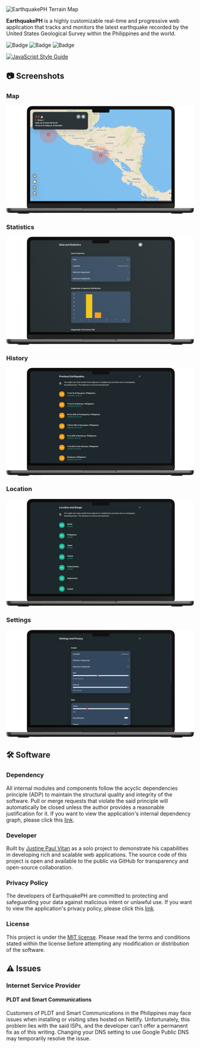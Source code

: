 ![EarthquakePH Terrain Map](https://github.com/jpvitan/earthquakeph/blob/master/resources/images/mockups/terrain.png)


**EarthquakePH** is a highly customizable real-time and progressive web application that tracks and monitors the latest earthquake recorded by the United States Geological Survey within the Philippines and the world.


![Badge](https://img.shields.io/netlify/f9270efb-3f2a-480f-9a0f-83ec79c806ae?style=plastic)
![Badge](https://img.shields.io/github/package-json/v/jpvitan/earthquakeph)
![Badge](https://img.shields.io/github/license/jpvitan/earthquakeph)


[![JavaScript Style Guide](https://cdn.rawgit.com/standard/standard/master/badge.svg)](https://github.com/standard/standard)


## 📷 Screenshots


### Map


![EarthquakePH Light Map](https://github.com/jpvitan/earthquakeph/blob/master/resources/images/mockups/light.png)


### Statistics


![EarthquakePH Statistics](https://github.com/jpvitan/earthquakeph/blob/master/resources/images/mockups/statistics.png)


### History


![EarthquakePH History](https://github.com/jpvitan/earthquakeph/blob/master/resources/images/mockups/history.png)


### Location


![EarthquakePH Location](https://github.com/jpvitan/earthquakeph/blob/master/resources/images/mockups/location.png)


### Settings


![EarthquakePH Settings](https://github.com/jpvitan/earthquakeph/blob/master/resources/images/mockups/settings.png)


## 🛠️ Software


### Dependency


All internal modules and components follow the acyclic dependencies principle (ADP) to maintain the structural quality and integrity of the software. Pull or merge requests that violate the said principle will automatically be closed unless the author provides a reasonable justification for it. If you want to view the application's internal dependency graph, please click this [link](https://github.com/jpvitan/earthquakeph/blob/master/resources/images/dependencies/dependencygraph.svg).


### Developer


Built by [Justine Paul Vitan](https://jpvitan.com/) as a solo project to demonstrate his capabilities in developing rich and scalable web applications. The source code of this project is open and available to the public via GitHub for transparency and open-source collaboration.


### Privacy Policy


The developers of EarthquakePH are committed to protecting and safeguarding your data against malicious intent or unlawful use. If you want to view the application's privacy policy, please click this [link](https://sites.google.com/view/earthquakeph-privacy-policy?usp=sharing).


### License


This project is under the [MIT license](https://github.com/jpvitan/earthquakeph/blob/master/LICENSE). Please read the terms and conditions stated within the license before attempting any modification or distribution of the software.


## ⚠️ Issues


### Internet Service Provider


#### PLDT and Smart Communications


Customers of PLDT and Smart Communications in the Philippines may face issues when installing or visiting sites hosted on Netlify. Unfortunately, this problem lies with the said ISPs, and the developer can’t offer a permanent fix as of this writing. Changing your DNS setting to use Google Public DNS may temporarily resolve the issue.
